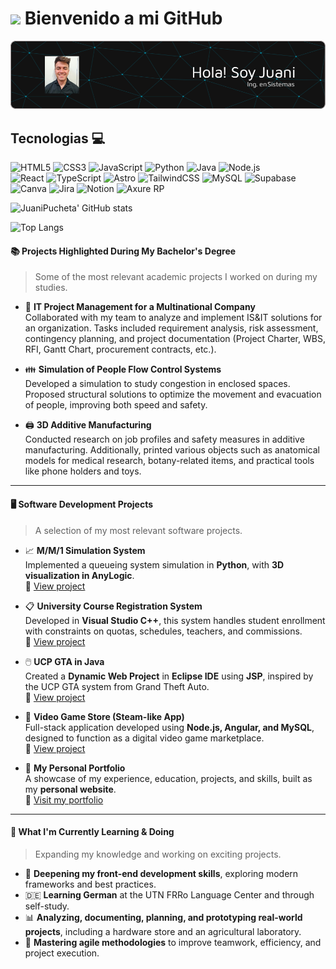 # <img src="https://media1.giphy.com/media/v1.Y2lkPTc5MGI3NjExMjA0dWtwZzl2cG52ZGlkYW5hZmV1N2M1NjB5dGJ4dDRub2V4M2tvdSZlcD12MV9pbnRlcm5hbF9naWZfYnlfaWQmY3Q9cw/82d7P0ehWikaY8OkOk/giphy.gif" width="50" /> Bienvenido a mi GitHub

![Banner de JuaniPucheta](github-header-image-juanipucheta.png)

## Tecnologias 💻
![HTML5](https://img.shields.io/badge/html5-%23E34F26.svg?style=for-the-badge&logo=html5&logoColor=white)
![CSS3](https://img.shields.io/badge/css3-%231572B6.svg?style=for-the-badge&logo=css3&logoColor=white)
![JavaScript](https://img.shields.io/badge/javascript-%23323330.svg?style=for-the-badge&logo=javascript&logoColor=%23F7DF1E)
![Python](https://img.shields.io/badge/python-3670A0?style=for-the-badge&logo=python&logoColor=ffdd54)
![Java](https://img.shields.io/badge/java-%23ED8B00.svg?style=for-the-badge&logo=openjdk&logoColor=white)
![Node.js](https://img.shields.io/badge/Node.js-%23339933.svg?style=for-the-badge&logo=nodedotjs&logoColor=white)
<br/>
![React](https://img.shields.io/badge/react-%2320232a.svg?style=for-the-badge&logo=react&logoColor=%2361DAFB)
![TypeScript](https://img.shields.io/badge/typescript-%23007ACC.svg?style=for-the-badge&logo=typescript&logoColor=white)
![Astro](https://img.shields.io/badge/Astro-%23FF5A1F.svg?style=for-the-badge&logo=astro&logoColor=white)
![TailwindCSS](https://img.shields.io/badge/tailwindcss-%2338B2AC.svg?style=for-the-badge&logo=tailwind-css&logoColor=white)
![MySQL](https://img.shields.io/badge/mysql-%2300f.svg?style=for-the-badge&logo=mysql&logoColor=white)
![Supabase](https://img.shields.io/badge/Supabase-3ECF8E?style=for-the-badge&logo=supabase&logoColor=white)
<br/>
![Canva](https://img.shields.io/badge/canva-%2300C4CC.svg?style=for-the-badge&logo=canva&logoColor=white)
![Jira](https://img.shields.io/badge/jira-%2338B2AC.svg?style=for-the-badge&logo=jira&logoColor=white)
![Notion](https://img.shields.io/badge/Notion-%23000000.svg?style=for-the-badge&logo=notion&logoColor=white)
![Axure RP](https://img.shields.io/badge/Axure_RP-%232C3E50.svg?style=for-the-badge&logo=axure&logoColor=white)

![JuaniPucheta' GitHub stats](https://github-readme-stats.vercel.app/api?username=juanipucheta&show_icons=true&theme=dark) 

![Top Langs](https://github-readme-stats.vercel.app/api/top-langs/?username=juanipucheta&layout=compact&theme=dark)

#### 📚 Projects Highlighted During My Bachelor's Degree  
> Some of the most relevant academic projects I worked on during my studies.

- 🏢 **IT Project Management for a Multinational Company**  
  Collaborated with my team to analyze and implement IS&IT solutions for an organization. Tasks included requirement analysis, risk assessment, contingency planning, and project documentation (Project Charter, WBS, RFI, Gantt Chart, procurement contracts, etc.).

- 👪 **Simulation of People Flow Control Systems**  
  Developed a simulation to study congestion in enclosed spaces. Proposed structural solutions to optimize the movement and evacuation of people, improving both speed and safety.

- 🖨️ **3D Additive Manufacturing**  
  Conducted research on job profiles and safety measures in additive manufacturing. Additionally, printed various objects such as anatomical models for medical research, botany-related items, and practical tools like phone holders and toys.

---

#### 🖥️ Software Development Projects  
> A selection of my most relevant software projects.

- 📈 **M/M/1 Simulation System**  
  Implemented a queueing system simulation in **Python**, with **3D visualization in AnyLogic**.  
  🔗 [View project](https://github.com/Luchoragusa/Simulacion/tree/main/TP-3/MM1)

- 📋 **University Course Registration System**  
  Developed in **Visual Studio C++**, this system handles student enrollment with constraints on quotas, schedules, teachers, and commissions.  
  🔗 [View project](https://github.com/Luchoragusa/TP-Final-.NET)

- 🖱️ **UCP GTA in Java**  
  Created a **Dynamic Web Project** in **Eclipse IDE** using **JSP**, inspired by the UCP GTA system from Grand Theft Auto.  
  🔗 [View project](https://github.com/Luchoragusa/UCP)

- 🛒 **Video Game Store (Steam-like App)**  
  Full-stack application developed using **Node.js, Angular, and MySQL**, designed to function as a digital video game marketplace.  
  🔗 [View project](https://github.com/Luchoragusa/MachineStore-Front)

- 📝 **My Personal Portfolio**  
  A showcase of my experience, education, projects, and skills, built as my **personal website**.  
  🔗 [Visit my portfolio](https://jipucheta.netlify.app/)

---

#### 📖 What I'm Currently Learning & Doing  
> Expanding my knowledge and working on exciting projects.

- 🚀 **Deepening my front-end development skills**, exploring modern frameworks and best practices.  
- 🇩🇪 **Learning German** at the UTN FRRo Language Center and through self-study.  
- 📊 **Analyzing, documenting, planning, and prototyping real-world projects**, including a hardware store and an agricultural laboratory.  
- 📌 **Mastering agile methodologies** to improve teamwork, efficiency, and project execution.  
